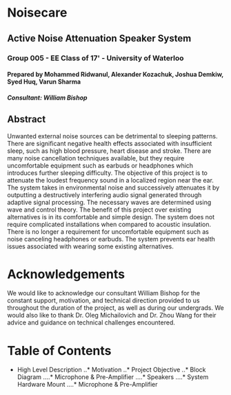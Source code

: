 # Noisecare
## Active Noise Attenuation Speaker System 
### Group 005 - EE Class of 17' - University of Waterloo
#### Prepared by Mohammed Ridwanul, Alexander Kozachuk, Joshua Demkiw, Syed Huq, Varun Sharma
##### Consultant: William Bishop

## Abstract
Unwanted external noise sources can be detrimental to sleeping patterns. There are significant negative health effects associated with insufficient sleep, such as high blood pressure, heart disease and stroke. There are many noise cancellation techniques available, but they require uncomfortable equipment such as earbuds or headphones which introduces further sleeping difficulty. The objective of this project is to attenuate the loudest frequency sound in a localized region near the ear. The system takes in environmental noise and successively attenuates it by outputting a destructively interfering audio signal generated through adaptive signal processing. The necessary waves are determined using wave and control theory. The benefit of this project over existing alternatives is in its comfortable and simple design. The system does not require complicated installations when compared to acoustic insulation. There is no longer a requirement for uncomfortable equipment such as noise canceling headphones or earbuds. The system prevents ear health issues associated with wearing some existing alternatives.

# Acknowledgements
We would like to acknowledge our consultant William Bishop for the constant support, motivation, and technical direction provided to us throughout the duration of the project, as well as during our undergrads. We would also like to thank Dr. Oleg Michailovich and Dr. Zhou Wang for their advice and guidance on technical challenges encountered.

# Table of Contents
*   High Level Description
..*  Motivation
..*  Project Objective
..*  Block Diagram
....*   Microphone & Pre-Amplifier
....*   Speakers
....*   System Hardware Mount
....*   Microphone & Pre-Amplifier

